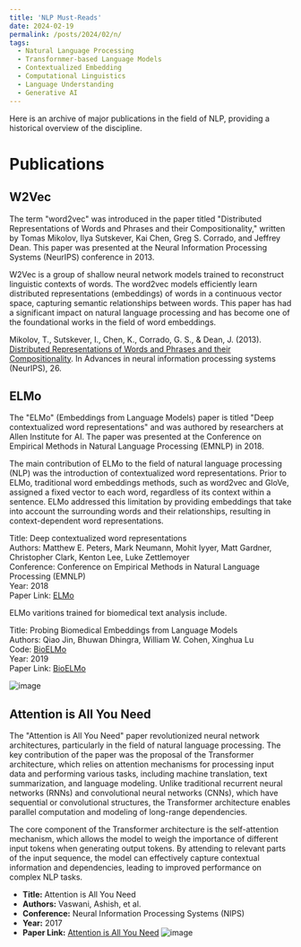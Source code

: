 ```yaml
---
title: 'NLP Must-Reads'
date: 2024-02-19
permalink: /posts/2024/02/n/
tags:
  - Natural Language Processing
  - Transfornmer-based Language Models
  - Contextualized Embedding
  - Computational Linguistics
  - Language Understanding
  - Generative AI
---
```


Here is an archive of major publications in the field of NLP, providing a historical overview of the discipline.

# Publications

## W2Vec

The term "word2vec" was introduced in the paper titled "Distributed Representations of Words and Phrases and their Compositionality," written by Tomas Mikolov, Ilya Sutskever, Kai Chen, Greg S. Corrado, and Jeffrey Dean. This paper was presented at the Neural Information Processing Systems (NeurIPS) conference in 2013.

W2Vec is a group of shallow neural network models trained to reconstruct linguistic contexts of words. The word2vec models efficiently learn distributed representations (embeddings) of words in a continuous vector space, capturing semantic relationships between words. This paper has had a significant impact on natural language processing and has become one of the foundational works in the field of word embeddings.

Mikolov, T., Sutskever, I., Chen, K., Corrado, G. S., & Dean, J. (2013).
[Distributed Representations of Words and Phrases and their Compositionality](https://arxiv.org/abs/1310.4546).
In Advances in neural information processing systems (NeurIPS), 26.

## ELMo

The "ELMo" (Embeddings from Language Models) paper is titled "Deep contextualized word representations" and was authored by researchers at Allen Institute for AI. The paper was presented at the Conference on Empirical Methods in Natural Language Processing (EMNLP) in 2018.

The main contribution of ELMo to the field of natural language processing (NLP) was the introduction of contextualized word representations. Prior to ELMo, traditional word embeddings methods, such as word2vec and GloVe, assigned a fixed vector to each word, regardless of its context within a sentence. ELMo addressed this limitation by providing embeddings that take into account the surrounding words and their relationships, resulting in context-dependent word representations.

Title: Deep contextualized word representations  
Authors: Matthew E. Peters, Mark Neumann, Mohit Iyyer, Matt Gardner, Christopher Clark, Kenton Lee, Luke Zettlemoyer  
Conference: Conference on Empirical Methods in Natural Language Processing (EMNLP)  
Year: 2018  
Paper Link: [ELMo](https://arxiv.org/abs/1802.05365)

ELMo varitions trained for biomedical text analysis include.

Title: Probing Biomedical Embeddings from Language Models  
Authors: Qiao Jin, Bhuwan Dhingra, William W. Cohen, Xinghua Lu  
Code: [BioELMo](https://www.catalyzex.com/paper/arxiv:1904.02181/code)  
Year: 2019  
Paper Link: [BioELMo](https://arxiv.org/abs/1904.02181)

![image](https://github.com/elahehaghaarabi/elahehaghaarabi.github.io/assets/30157012/89461d13-30fc-4af8-a1cd-507ce6f87904)


## Attention is All You Need

The "Attention is All You Need" paper revolutionized neural network architectures, particularly in the field of natural language processing. The key contribution of the paper was the proposal of the Transformer architecture, which relies on attention mechanisms for processing input data and performing various tasks, including machine translation, text summarization, and language modeling. Unlike traditional recurrent neural networks (RNNs) and convolutional neural networks (CNNs), which have sequential or convolutional structures, the Transformer architecture enables parallel computation and modeling of long-range dependencies.

The core component of the Transformer architecture is the self-attention mechanism, which allows the model to weigh the importance of different input tokens when generating output tokens. By attending to relevant parts of the input sequence, the model can effectively capture contextual information and dependencies, leading to improved performance on complex NLP tasks.


- **Title:** Attention is All You Need
- **Authors:** Vaswani, Ashish, et al.
- **Conference:** Neural Information Processing Systems (NIPS)
- **Year:** 2017
- **Paper Link:** [Attention is All You Need](https://arxiv.org/abs/1706.03762)
![image](https://github.com/elahehaghaarabi/elahehaghaarabi.github.io/assets/30157012/75135853-31f9-4d83-8654-9e5d5b290553)

  

